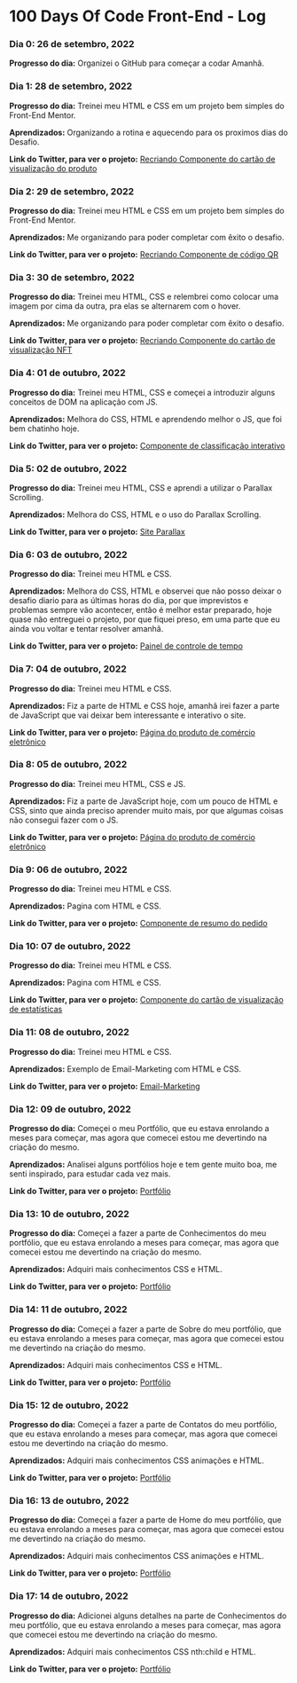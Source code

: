 # 100 Days Of Code Front-End - Log

### Dia 0: 26 de setembro, 2022 

**Progresso do dia:** Organizei o GitHub para começar a codar Amanhã.


### Dia 1: 28 de setembro, 2022 

**Progresso do dia:** Treinei meu HTML e CSS em um projeto bem simples do Front-End Mentor.

**Aprendizados:** Organizando a rotina e aquecendo para os proximos dias do Desafio.

**Link do Twitter, para ver o projeto:** [Recriando Componente do cartão de visualização do produto](https://twitter.com/Rodr1guesDev/status/1575280315945336832)


### Dia 2: 29 de setembro, 2022 

**Progresso do dia:** Treinei meu HTML e CSS em um projeto bem simples do Front-End Mentor.

**Aprendizados:** Me organizando para poder completar com êxito o desafio.

**Link do Twitter, para ver o projeto:** [Recriando Componente de código QR](https://twitter.com/Rodr1guesDev/status/1575665605533138945)


### Dia 3: 30 de setembro, 2022 

**Progresso do dia:** Treinei meu HTML, CSS e relembrei como colocar uma imagem por cima da outra, pra elas se alternarem com o hover.

**Aprendizados:** Me organizando para poder completar com êxito o desafio.

**Link do Twitter, para ver o projeto:** [Recriando Componente do cartão de visualização NFT](https://twitter.com/Rodr1guesDev/status/1575928208158953473)


### Dia 4: 01 de outubro, 2022 

**Progresso do dia:** Treinei meu HTML, CSS e começei a introduzir alguns conceitos de DOM na aplicação com JS.

**Aprendizados:** Melhora do CSS, HTML e aprendendo melhor o JS, que foi bem chatinho hoje.

**Link do Twitter, para ver o projeto:** [Componente de classificação interativo](https://twitter.com/Rodr1guesDev/status/1576393297018249216)


### Dia 5: 02 de outubro, 2022 

**Progresso do dia:** Treinei meu HTML, CSS e aprendi a utilizar o Parallax Scrolling.

**Aprendizados:** Melhora do CSS, HTML e o uso do Parallax Scrolling.

**Link do Twitter, para ver o projeto:** [Site Parallax](https://twitter.com/Rodr1guesDev/status/1576708470065500162)


### Dia 6: 03 de outubro, 2022 

**Progresso do dia:** Treinei meu HTML e CSS.

**Aprendizados:** Melhora do CSS, HTML e observei que não posso deixar o desafio diario para as últimas horas do dia, por que imprevistos e problemas sempre vão acontecer, então é melhor estar preparado, hoje quase não entreguei o projeto, por que fiquei preso, em uma parte que eu ainda vou voltar e tentar resolver amanhã.

**Link do Twitter, para ver o projeto:** [Painel de controle de tempo](https://twitter.com/Rodr1guesDev/status/1577119665566150656)


### Dia 7: 04 de outubro, 2022 

**Progresso do dia:** Treinei meu HTML e CSS.

**Aprendizados:** Fiz a parte de HTML e CSS hoje, amanhã irei fazer a parte de JavaScript que vai deixar bem interessante e interativo o site.

**Link do Twitter, para ver o projeto:** [Página do produto de comércio eletrônico](https://twitter.com/Rodr1guesDev/status/1577491986994561026)


### Dia 8: 05 de outubro, 2022 

**Progresso do dia:** Treinei meu HTML, CSS e JS.

**Aprendizados:** Fiz a parte de JavaScript hoje, com um pouco de HTML e CSS, sinto que ainda preciso aprender muito mais, por que algumas coisas não consegui fazer com o JS.

**Link do Twitter, para ver o projeto:** [Página do produto de comércio eletrônico](https://twitter.com/Rodr1guesDev/status/1577834792464384000)


### Dia 9: 06 de outubro, 2022 

**Progresso do dia:** Treinei meu HTML e CSS.

**Aprendizados:** Pagina com HTML e CSS.

**Link do Twitter, para ver o projeto:** [Componente de resumo do pedido](https://twitter.com/Rodr1guesDev/status/1578217008260423682)


### Dia 10: 07 de outubro, 2022 

**Progresso do dia:** Treinei meu HTML e CSS.

**Aprendizados:** Pagina com HTML e CSS.

**Link do Twitter, para ver o projeto:** [Componente do cartão de visualização de estatísticas](https://twitter.com/Rodr1guesDev/status/1578560293177028608)


### Dia 11: 08 de outubro, 2022 

**Progresso do dia:** Treinei meu HTML e CSS.

**Aprendizados:** Exemplo de Email-Marketing com HTML e CSS.

**Link do Twitter, para ver o projeto:** [Email-Marketing](https://twitter.com/Rodr1guesDev/status/1578796487730810880)


### Dia 12: 09 de outubro, 2022 

**Progresso do dia:** Começei o meu Portfólio, que eu estava enrolando a meses para começar, mas agora que comecei estou me devertindo na criação do mesmo.

**Aprendizados:** Analisei alguns portfólios hoje e tem gente muito boa, me senti inspirado, para estudar cada vez mais.

**Link do Twitter, para ver o projeto:** [Portfólio](https://twitter.com/Rodr1guesDev/status/1579300634087784449)


### Dia 13: 10 de outubro, 2022 

**Progresso do dia:** Começei a fazer a parte de Conhecimentos do meu portfólio, que eu estava enrolando a meses para começar, mas agora que comecei estou me devertindo na criação do mesmo.

**Aprendizados:** Adquiri mais conhecimentos CSS e HTML.

**Link do Twitter, para ver o projeto:** [Portfólio](https://twitter.com/Rodr1guesDev/status/1579655274725789697)


### Dia 14: 11 de outubro, 2022 

**Progresso do dia:** Começei a fazer a parte de Sobre do meu portfólio, que eu estava enrolando a meses para começar, mas agora que comecei estou me devertindo na criação do mesmo.

**Aprendizados:** Adquiri mais conhecimentos CSS e HTML.

**Link do Twitter, para ver o projeto:** [Portfólio](https://twitter.com/Rodr1guesDev/status/1580016854625832960)


### Dia 15: 12 de outubro, 2022 

**Progresso do dia:** Começei a fazer a parte de Contatos do meu portfólio, que eu estava enrolando a meses para começar, mas agora que comecei estou me devertindo na criação do mesmo.

**Aprendizados:** Adquiri mais conhecimentos CSS animações e HTML.

**Link do Twitter, para ver o projeto:** [Portfólio](https://twitter.com/Rodr1guesDev/status/1580388683173093376)


### Dia 16: 13 de outubro, 2022 

**Progresso do dia:** Começei a fazer a parte de Home do meu portfólio, que eu estava enrolando a meses para começar, mas agora que comecei estou me devertindo na criação do mesmo.

**Aprendizados:** Adquiri mais conhecimentos CSS animações e HTML.

**Link do Twitter, para ver o projeto:** [Portfólio](https://twitter.com/Rodr1guesDev/status/1580746413343854594)


### Dia 17: 14 de outubro, 2022 

**Progresso do dia:** Adicionei alguns detalhes na parte de Conhecimentos do meu portfólio, que eu estava enrolando a meses para começar, mas agora que comecei estou me devertindo na criação do mesmo.

**Aprendizados:** Adquiri mais conhecimentos CSS nth:child e HTML.

**Link do Twitter, para ver o projeto:** [Portfólio](https://twitter.com/Rodr1guesDev/status/1581089530701967361)
